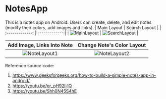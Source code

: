 # NotesApp
This is a notes app on Android. Users can create, delete, and edit notes (modify their colors, add images and links).
  | Main Layout | Search Layout |
  | :-------------: |:-------------:|
  | ![MainLayout](https://github.com/ChaTran-2202/NotesApp/assets/84677868/c09f2553-a601-4731-b54b-908c4669fe2d) | ![SearchLayout](https://github.com/ChaTran-2202/NotesApp/assets/84677868/d190d3a9-1f57-42d0-bcbc-aee4de2630da) |

  | Add Image, Links Into Note | Change Note's Color Layout |
  | :-------------: |:-------------:|
  | ![NoteLayout1](https://github.com/ChaTran-2202/NotesApp/assets/84677868/d097aac9-0d0d-42d4-a74d-0154ec2924fa) | ![NoteLayout2](https://github.com/ChaTran-2202/NotesApp/assets/84677868/277ca6ce-39b7-46f4-8c05-6e7dce27192d) |

Reference source code:
  1. https://www.geeksforgeeks.org/how-to-build-a-simple-notes-app-in-android/
  2. https://youtu.be/or_pH92l-IQ
  3. https://youtu.be/Shh0N45S4hE
